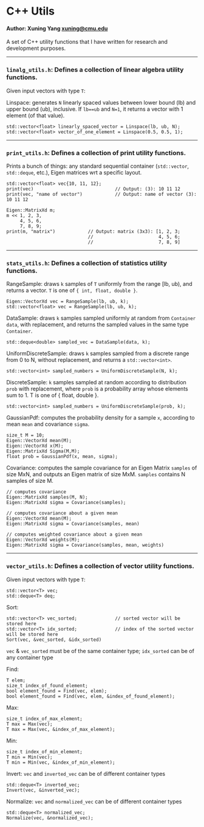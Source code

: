 # C++ Utils
#### Author: Xuning Yang <xuning@cmu.edu>
A set of C++ utility functions that I have written for research and development purposes.

-------------------
### `linalg_utils.h`: Defines a collection of linear algebra utility functions.
Given input vectors with type `T`:

Linspace: generates `N` linearly spaced values between lower bound (lb) and upper bound (ub), inclusive. If `lb==ub` and `N=1`, it returns a vector with 1 element (of that value).
```
std::vector<float> linearly_spaced_vector = Linspace(lb, ub, N);
std::vector<float> vector_of_one_element = Linspace(0.5, 0.5, 1);
```

-------------------
### `print_utils.h`: Defines a collection of print utility functions.

Prints a bunch of things: any standard sequential container (`std::vector`, `std::deque`, etc.), Eigen matrices wrt a specific layout.

```
std::vector<float> vec{10, 11, 12};
print(vec)                              // Output: (3): 10 11 12
print(vec, "name of vector")            // Output: name of vector (3): 10 11 12

Eigen::MatrixXd m;
m << 1, 2, 3,
     4, 5, 6,
     7, 8, 9;
print(m, "matrix")            // Output: matrix (3x3): [1, 2, 3;
                              //                        4, 5, 6;
                              //                        7, 8, 9]
```

-------------------
### `stats_utils.h`: Defines a collection of statistics utility functions.

RangeSample: draws `k` samples of  `T` uniformly from the range [lb, ub), and returns a vector. `T` is one of `{ int, float, double }`.

```
Eigen::VectorXd vec = RangeSample(lb, ub, k);
std::vector<float> vec = RangeSample(lb, ub, k);
```

DataSample: draws `k` samples sampled uniformly at random from `Container`
`data`, with replacement, and returns the sampled values in the same type
`Container`.

```
std::deque<double> sampled_vec = DataSample(data, k);
```

UniformDiscreteSample: draws `k` samples sampled from a discrete range from 0
to N, without replacement, and returns a `std::vector<int>`.

```
std::vector<int> sampled_numbers = UniformDiscreteSample(N, k);
```

DiscreteSample: `k` samples sampled at random according to distribution
`prob` with replacement, where `prob` is a probability array whose elements
sum to 1. T is one of { float, double }.

```
std::vector<int> sampled_numbers = UniformDiscreteSample(prob, k);
```

GaussianPdf: computes the probability density for a sample `x`, according to
mean `mean` and covariance `sigma`.

```
size_t M = 10;
Eigen::VectorXd mean(M);
Eigen::VectorXd x(M);
Eigen::MatrixXd Sigma(M,M);
float prob = GaussianPdf(x, mean, sigma);
```

Covariance: computes the sample covariance for an Eigen Matrix `samples` of
size MxN, and outputs an Eigen matrix of size MxM.
`samples` contains N samples of size M.

```
// computes covariance
Eigen::MatrixXd samples(M, N);
Eigen::MatrixXd sigma = Covariance(samples);              

// computes covariance about a given mean
Eigen::VectorXd mean(M);
Eigen::MatrixXd sigma = Covariance(samples, mean)

// computes weighted covariance about a given mean
Eigen::VectorXd weights(M);
Eigen::MatrixXd sigma = Covariance(samples, mean, weights)

```


-------------------
### `vector_utils.h`: Defines a collection of vector utility functions.
Given input vectors with type `T`:

```
std::vector<T> vec;
std::deque<T> deq;
```

Sort:
```
std::vector<T> vec_sorted;              // sorted vector will be stored here
std::vector<T> idx_sorted;              // index of the sorted vector will be stored here
Sort(vec, &vec_sorted, &idx_sorted)     
```
`vec` & `vec_sorted` must be of the same container type;  `idx_sorted` can be of any container type

Find:
```
T elem;
size_t index_of_found_element;   
bool element_found = Find(vec, elem);    
bool element_found = Find(vec, elem, &index_of_found_element);     
```

Max:
```
size_t index_of_max_element;
T max = Max(vec);
T max = Max(vec, &index_of_max_element);
```

Min:
```
size_t index_of_min_element;
T min = Min(vec);
T min = Min(vec, &index_of_min_element);
```

Invert: `vec` and `inverted_vec` can be of different container types
```
std::deque<T> inverted_vec;
Invert(vec, &inverted_vec);
```

Normalize: `vec` and `normalized_vec` can be of different container types
```
std::deque<T> normalized_vec;
Normalize(vec, &normalized_vec);
```
